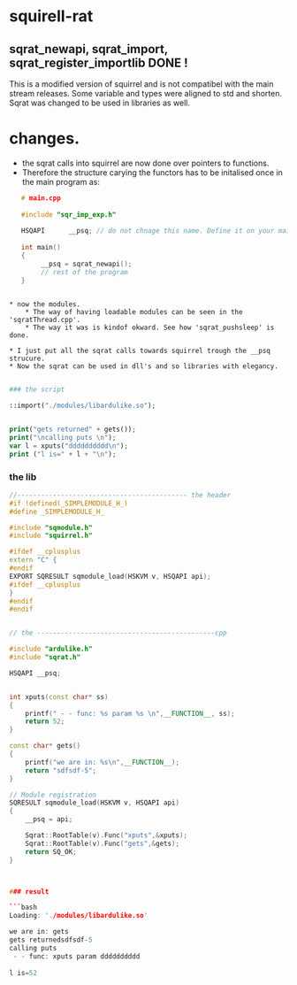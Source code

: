 # squirell-rat
## sqrat_newapi, sqrat_import, sqrat_register_importlib DONE !

This is a modified version of squirrel and is not compatibel with the main stream releases. 
Some variable and types were aligned to std and shorten. 
Sqrat was changed to be used in libraries as well.

# changes.

   * the sqrat calls into squirrel are now done over pointers to functions. 
   * Therefore the structure carying the functors has to be initalised once in the main program as:
   

```c++
   # main.cpp
   
   #include "sqr_imp_exp.h"
   
   HSQAPI      __psq; // do not chnage this name. Define it on your main.cpp
   
   int main()
   {
        __psq = sqrat_newapi();
        // rest of the program
   }
   
```

    * now the modules. 
        * The way of having loadable modules can be seen in the 'sqratThread.cpp'. 
        * The way it was is kindof okward. See how 'sqrat_pushsleep' is done.
        
    * I just put all the sqrat calls towards squirrel trough the __psq strucure.
    * Now the sqrat can be used in dll's and so libraries with elegancy.
  
  
```php

### the script

::import("./modules/libardulike.so");


print("gets returned" + gets());
print("\ncalling puts \n");
var l = xputs("dddddddddd\n");
print ("l is=" + l + "\n");

```


### the lib

```c++
//------------------------------------------- the header
#if !defined(_SIMPLEMODULE_H_)
#define _SIMPLEMODULE_H_

#include "sqmodule.h"
#include "squirrel.h"

#ifdef __cplusplus
extern "C" {
#endif
EXPORT SQRESULT sqmodule_load(HSKVM v, HSQAPI api);
#ifdef __cplusplus
}
#endif
#endif


// the ---------------------------------------------cpp

#include "ardulike.h"
#include "sqrat.h"

HSQAPI __psq;


int xputs(const char* ss)
{
    printf(" - - func: %s param %s \n",__FUNCTION__, ss);
    return 52;
}

const char* gets()
{
    printf("we are in: %s\n",__FUNCTION__);
    return "sdfsdf-5";
}

// Module registration
SQRESULT sqmodule_load(HSKVM v, HSQAPI api)
{
	__psq = api;

	Sqrat::RootTable(v).Func("xputs",&xputs);
	Sqrat::RootTable(v).Func("gets",&gets);
	return SQ_OK;
}



### result

```bash
Loading: './modules/libardulike.so'

we are in: gets
gets returnedsdfsdf-5
calling puts 
 - - func: xputs param dddddddddd
 
l is=52


```
